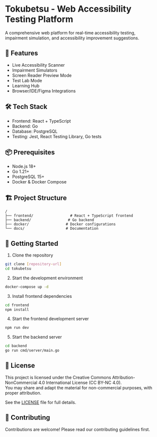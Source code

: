 # Tokubetsu - Web Accessibility Testing Platform

A comprehensive web platform for real-time accessibility testing, impairment simulation, and accessibility improvement suggestions.

## 🚀 Features

- Live Accessibility Scanner
- Impairment Simulators
- Screen Reader Preview Mode
- Test Lab Mode
- Learning Hub
- Browser/IDE/Figma Integrations

## 🛠 Tech Stack

- Frontend: React + TypeScript
- Backend: Go
- Database: PostgreSQL
- Testing: Jest, React Testing Library, Go tests

## 📦 Prerequisites

- Node.js 18+
- Go 1.21+
- PostgreSQL 15+
- Docker & Docker Compose

## 🏗 Project Structure

```
/
├── frontend/                 # React + TypeScript frontend
├── backend/                 # Go backend
├── docker/                 # Docker configurations
└── docs/                   # Documentation
```

## 🚀 Getting Started

1. Clone the repository
```bash
git clone [repository-url]
cd tokubetsu
```

2. Start the development environment
```bash
docker-compose up -d
```

3. Install frontend dependencies
```bash
cd frontend
npm install
```

4. Start the frontend development server
```bash
npm run dev
```

5. Start the backend server
```bash
cd backend
go run cmd/server/main.go
```

## 📝 License

This project is licensed under the Creative Commons Attribution-NonCommercial 4.0 International License (CC BY-NC 4.0).  
You may share and adapt the material for non-commercial purposes, with proper attribution.

See the [LICENSE](./LICENSE) file for full details.


## 👥 Contributing

Contributions are welcome! Please read our contributing guidelines first. 